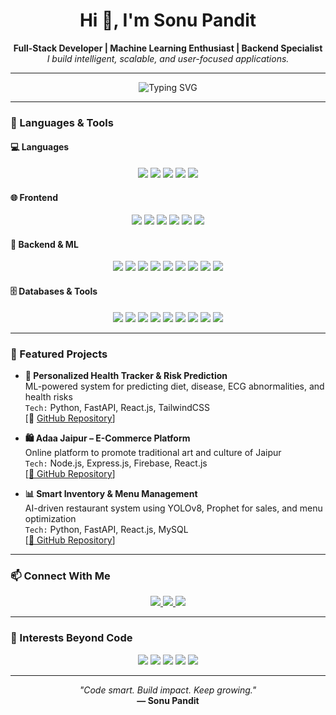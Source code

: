<h1 align="center">Hi 👋, I'm Sonu Pandit</h1>
<p align="center">
  <b>Full-Stack Developer | Machine Learning Enthusiast | Backend Specialist</b><br>
  <i>I build intelligent, scalable, and user-focused applications.</i>
</p>

---

<p align="center">
  <img src="https://readme-typing-svg.demolab.com?font=Fira+Code&duration=3000&pause=1000&center=true&width=435&lines=Full-Stack+Developer;Machine+Learning+Enthusiast;Next.js+%7C+FastAPI+%7C+React+%7C+XGBoost;Always+Learning+%F0%9F%92%AD" alt="Typing SVG" />
</p>

---

### 🚀 Languages & Tools

#### 💻 Languages  
<p align="center">
  <img src="https://img.shields.io/badge/Python-3776AB?style=for-the-badge&logo=python&logoColor=white" />
  <img src="https://img.shields.io/badge/Java-007396?style=for-the-badge&logo=java&logoColor=white" />
  <img src="https://img.shields.io/badge/C++-00599C?style=for-the-badge&logo=c%2b%2b&logoColor=white" />
  <img src="https://img.shields.io/badge/JavaScript-F7DF1E?style=for-the-badge&logo=javascript&logoColor=black" />
  <img src="https://img.shields.io/badge/SQL-4479A1?style=for-the-badge&logo=mysql&logoColor=white" />
</p>

#### 🌐 Frontend  
<p align="center">
  <img src="https://img.shields.io/badge/Next.js-000000?style=for-the-badge&logo=nextdotjs&logoColor=white" />
  <img src="https://img.shields.io/badge/React-20232A?style=for-the-badge&logo=react&logoColor=61DAFB" />
  <img src="https://img.shields.io/badge/HTML5-E34F26?style=for-the-badge&logo=html5&logoColor=white" />
  <img src="https://img.shields.io/badge/CSS3-1572B6?style=for-the-badge&logo=css3&logoColor=white" />
  <img src="https://img.shields.io/badge/TailwindCSS-38B2AC?style=for-the-badge&logo=tailwind-css&logoColor=white" />
  <img src="https://img.shields.io/badge/Bootstrap-563D7C?style=for-the-badge&logo=bootstrap&logoColor=white" />
</p>

#### 🧠 Backend & ML  
<p align="center">
  <img src="https://img.shields.io/badge/FastAPI-009688?style=for-the-badge&logo=fastapi&logoColor=white" />
  <img src="https://img.shields.io/badge/Node.js-339933?style=for-the-badge&logo=node.js&logoColor=white" />
  <img src="https://img.shields.io/badge/Express.js-000000?style=for-the-badge&logo=express&logoColor=white" />
  <img src="https://img.shields.io/badge/TensorFlow-FF6F00?style=for-the-badge&logo=tensorflow&logoColor=white" />
  <img src="https://img.shields.io/badge/Keras-D00000?style=for-the-badge&logo=keras&logoColor=white" />
  <img src="https://img.shields.io/badge/XGBoost-AA0000?style=for-the-badge&logo=xgboost&logoColor=white" />
  <img src="https://img.shields.io/badge/scikit--learn-F7931E?style=for-the-badge&logo=scikit-learn&logoColor=white" />
  <img src="https://img.shields.io/badge/Pandas-150458?style=for-the-badge&logo=pandas&logoColor=white" />
  <img src="https://img.shields.io/badge/NumPy-013243?style=for-the-badge&logo=numpy&logoColor=white" />
</p>

#### 🗄️ Databases & Tools  
<p align="center">
  <img src="https://img.shields.io/badge/MongoDB-4EA94B?style=for-the-badge&logo=mongodb&logoColor=white" />
  <img src="https://img.shields.io/badge/Firebase-FFCA28?style=for-the-badge&logo=firebase&logoColor=black" />
  <img src="https://img.shields.io/badge/MySQL-005C84?style=for-the-badge&logo=mysql&logoColor=white" />
  <img src="https://img.shields.io/badge/SQLite-003B57?style=for-the-badge&logo=sqlite&logoColor=white" />
  <img src="https://img.shields.io/badge/Git-F05032?style=for-the-badge&logo=git&logoColor=white" />
  <img src="https://img.shields.io/badge/Postman-FF6C37?style=for-the-badge&logo=postman&logoColor=white" />
  <img src="https://img.shields.io/badge/Docker-2496ED?style=for-the-badge&logo=docker&logoColor=white" />
  <img src="https://img.shields.io/badge/Jupyter-F37626?style=for-the-badge&logo=jupyter&logoColor=white" />
  <img src="https://img.shields.io/badge/Colab-F9AB00?style=for-the-badge&logo=googlecolab&logoColor=white" />
</p>

---

### 📂 Featured Projects

- **🔬 Personalized Health Tracker & Risk Prediction**  
  ML-powered system for predicting diet, disease, ECG abnormalities, and health risks  
  `Tech:` Python, FastAPI, React.js, TailwindCSS  
  [🔗 [GitHub Repository](https://github.com/Sonu283/Personalized_Health_Tracker_And_Risk_Prediction.git)]

- **🛍️ Adaa Jaipur – E-Commerce Platform**  
  Online platform to promote traditional art and culture of Jaipur  
  `Tech:` Node.js, Express.js, Firebase, React.js  
  [[🔗 GitHub Repository](https://github.com/Sonu283/WebWizard-Adaa-Jaipur.git)]
<!-- 
- **📚 WebNovel – Reading Platform**  
  Full-stack application for reading and publishing web novels  
  `Tech:` Java, React.js, Node.js, MongoDB  
  [🔗 GitHub Repository](#)
-->
- **📊 Smart Inventory & Menu Management**  
  AI-driven restaurant system using YOLOv8, Prophet for sales, and menu optimization  
  `Tech:` Python, FastAPI, React.js, MySQL  
  [[🔗 GitHub Repository](https://github.com/Sonu283/Smart-Restaurant-Management-using-openCV.git)]

---

### 📫 Connect With Me

<p align="center">
  <a href="https://www.linkedin.com/in/sonu-pandit-432a67269/" target="_blank">
    <img src="https://img.shields.io/badge/LinkedIn-blue?style=for-the-badge&logo=linkedin&logoColor=white" />
  </a>
  <a href="mailto:sonupandit2083@gmail.com">
    <img src="https://img.shields.io/badge/Gmail-red?style=for-the-badge&logo=gmail&logoColor=white" />
  </a>
  <a href="https://www.instagram.com/sonu__283__/" target="_blank">
    <img src="https://img.shields.io/badge/Instagram-E4405F?style=for-the-badge&logo=instagram&logoColor=white" />
  </a>
</p>

---

### 🎯 Interests Beyond Code

<p align="center">
  <img src="https://img.shields.io/badge/Open%20Source-❤️-ff69b4?style=for-the-badge" />
  <img src="https://img.shields.io/badge/Tech%20Talks-🎤-purple?style=for-the-badge" />
  <img src="https://img.shields.io/badge/AI%20Ethics-⚖️-blue?style=for-the-badge" />
  <img src="https://img.shields.io/badge/Hackathons-🚀-orange?style=for-the-badge" />
  <img src="https://img.shields.io/badge/Product%20Design-🎨-pink?style=for-the-badge" />
</p>

---

<p align="center">
  <i>"Code smart. Build impact. Keep growing."</i><br>
  <b>— Sonu Pandit</b>
</p>
